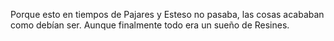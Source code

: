 Porque esto en tiempos de Pajares y Esteso no pasaba, las cosas acababan como debían ser.
Aunque finalmente todo era un sueño de Resines.

